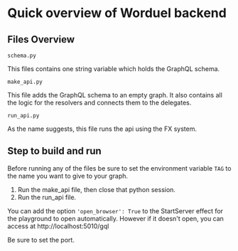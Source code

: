# Quick overview of Worduel backend

## Files Overview

    schema.py 

This files contains one string variable which holds the GraphQL schema.

    make_api.py 

This file adds the GraphQL schema to an empty graph. It also contains all the logic for the resolvers and connects them to the delegates. 

    run_api.py 

As the name suggests, this file runs the api using the FX system.


## Step to build and run

Before running any of the files be sure to set the environment variable `TAG` to the name you want to give to your graph.

1. Run the make_api file, then close that python session.
2. Run the run_api file.

You can add the option `'open_browser': True` to the StartServer effect for the playground to open automatically.
However if it doesn't open, you can access at http://localhost:5010/gql

Be sure to set the port.